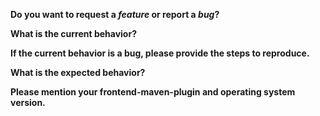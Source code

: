 <!-- Before creating an issue please 
 - search for existing duplicate or closed issues 
 - make sure you are using the latest version of frontend-maven-plugin 
-->

**Do you want to request a _feature_ or report a _bug_?**

**What is the current behavior?**

**If the current behavior is a bug, please provide the steps to reproduce.**

**What is the expected behavior?**

**Please mention your frontend-maven-plugin and operating system version.**
